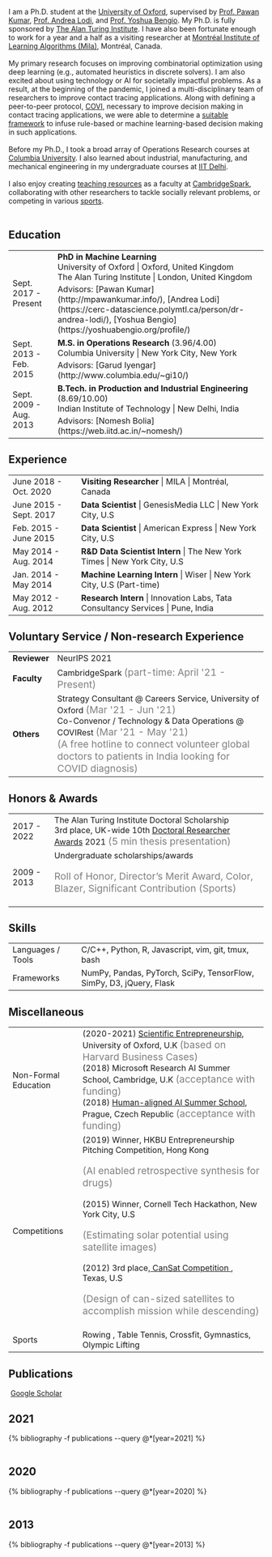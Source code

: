 I am a Ph.D. student at the <a href="https://www.ox.ac.uk/" target="_blank">University of Oxford</a>, supervised by <a href="http://mpawankumar.info/" target="_blank">Prof. Pawan Kumar</a>, <a href="https://cerc-datascience.polymtl.ca/person/dr-andrea-lodi/" target="_blank">Prof. Andrea Lodi</a>, and <a href="https://yoshuabengio.org/profile/" target="_blank">Prof. Yoshua Bengio</a>.  My Ph.D. is fully sponsored by <a href="https://turing.ac.uk" target="_blank">The Alan Turing Institute</a>. I have also been fortunate enough to work for a year and a half as a visiting researcher at <a href="https://mila.quebec/en/" target="_blank">Montréal Institute of Learning Algorithms (Mila)</a>, Montréal, Canada.<br><br>
My primary research focuses on improving combinatorial optimization using deep learning (e.g., automated heuristics in discrete solvers). I am also excited about using technology or AI for societally impactful problems. As a result, at the beginning of the pandemic, I joined a multi-disciplinary team of researchers to improve contact tracing applications. Along with defining a peer-to-peer protocol, <a href="https://mila.quebec/en/project/covi/" target="_blank">COVI</a>, necessary to improve decision making in contact tracing applications, we were able to determine a <a href="https://arxiv.org/abs/2010.12536" target="_blank">suitable framework</a> to infuse rule-based or machine learning-based decision making in such applications.<br><br>
Before my Ph.D., I took a broad array of Operations Research courses at <a href="https://www.columbia.edu/" target="_blank">Columbia University</a>. I also learned about industrial, manufacturing, and mechanical engineering in my undergraduate courses at <a href="https://home.iitd.ac.in/" target="_blank">IIT Delhi</a>.<br><br>
I also enjoy creating <a href="/teaching/" target="_blank">teaching resources</a> as a faculty at <a href="https://www.cambridgespark.com/" target="_blank">CambridgeSpark</a>, collaborating with other researchers to tackle socially relevant problems, or competing in various <a href="#-miscellaneous">sports</a>. <br><br>

## <i class="fa fa-chevron-right"></i> Education

<table class="table table-hover">
  <tr>
    <td class="col-md-3">Sept. 2017 - Present</td>
    <td>
        <strong>PhD in Machine Learning</strong>
        <br>
      University of Oxford | Oxford, United Kingdom
      <br> The Alan Turing Institute | London, United Kingdom
        <p style='margin-top:-1em;margin-bottom:0em' markdown='1'>
        <br> Advisors: [Pawan Kumar](http://mpawankumar.info/), [Andrea Lodi](https://cerc-datascience.polymtl.ca/person/dr-andrea-lodi/),  [Yoshua Bengio](https://yoshuabengio.org/profile/)
        </p>
    </td>
  </tr>
  <tr>
    <td class="col-md-3">Sept. 2013 - Feb. 2015</td>
    <td>
        <strong>M.S. in Operations Research</strong>
          (3.96/4.00)
        <br>
      Columbia University | New York City, New York
        <p style='margin-top:-1em;margin-bottom:0em' markdown='1'>
        <br> Advisors: [Garud Iyengar](http://www.columbia.edu/~gi10/)
        </p>
    </td>
  </tr>
  <tr>
    <td class="col-md-3">Sept. 2009 - Aug. 2013</td>
    <td>
        <strong>B.Tech. in Production and Industrial Engineering</strong>
          (8.69/10.00)
        <br>
      Indian Institute of Technology | New Delhi, India
        <p style='margin-top:-1em;margin-bottom:0em' markdown='1'>
        <br> Advisors: [Nomesh Bolia](https://web.iitd.ac.in/~nomesh/)
        </p>
    </td>
  </tr>
</table>


## <i class="fa fa-chevron-right"></i> Experience
<table class="table table-hover">
<tr>
  <td class='col-md-3'>June 2018 - Oct. 2020</td>
  <td>
    <strong>Visiting Researcher</strong> | MILA | Montréal, Canada
  </td>
</tr>
<tr>
  <td class='col-md-3'>June 2015 - Sept. 2017</td>
  <td>
    <strong>Data Scientist</strong> | GenesisMedia LLC | New York City, U.S
  </td>
</tr>
<tr>
  <td class='col-md-3'>Feb. 2015 - June 2015</td>
  <td>
    <strong>Data Scientist</strong> | American Express | New York City, U.S
  </td>
</tr>
<tr>
  <td class='col-md-3'>May 2014 - Aug. 2014</td>
  <td>
    <strong>R&D Data Scientist Intern</strong> | The New York Times | New York City, U.S
  </td>
</tr>
<tr>
  <td class='col-md-3'>Jan. 2014 - May 2014</td>
  <td>
    <strong>Machine Learning Intern</strong> | Wiser | New York City, U.S (Part-time)
  </td>
</tr>
<tr>
  <td class='col-md-3'>May 2012 - Aug. 2012</td>
  <td>
    <strong>Research Intern</strong> | Innovation Labs, Tata Consultancy Services | Pune, India
  </td>
</tr>
</table>

## <i class="fa fa-chevron-right"></i> Voluntary Service / Non-research Experience
<table class="table table-hover">
  <tr>
    <td class='col-md-3'><b>Reviewer</b></td>
    <td>
      NeurIPS 2021
    </td>
  </tr>
  <tr>
    <td class='col-md-3'><b>Faculty</b></td>
    <td>
      CambridgeSpark <span style="color:grey;font-size:1.2rem">(part-time: April '21 - Present)</span>
    </td>
  </tr>
  <tr>
    <td class='col-md-3'><b>Others</b></td>
    <td>
      Strategy Consultant @ Careers Service, University of Oxford <span style="color:grey;font-size:1.2rem">(Mar '21 - Jun '21)</span><br>
      Co-Convenor / Technology & Data Operations @ COVIRest <span style="color:grey;font-size:1.2rem">(Mar '21 - May '21)<br>(A free hotline to connect volunteer global doctors to patients in India looking for COVID diagnosis)</span>
    </td>
  </tr>

</table>


## <i class="fa fa-chevron-right"></i> Honors & Awards
<table class="table table-hover">
<tr>
  <td class='col-md-2'>2017 - 2022</td>
  <td>
    The Alan Turing Institute Doctoral Scholarship<br>
    3rd place, UK-wide 10th <a href="http://www.drawards.org.uk/" target="_blank">Doctoral Researcher Awards</a> 2021 <span style="color:grey;font-size:1.2rem">(5 min thesis presentation)</span>
  </td>
</tr>
<tr>
  <td class='col-md-2'>2009 - 2013</td>
  <td>
    Undergraduate scholarships/awards
    <br><p style="color:grey;font-size:1.2rem">Roll of Honor, Director’s Merit Award, Color, Blazer, Significant Contribution (Sports)</p>
  </td>
</tr>
</table>


## <i class="fa fa-chevron-right"></i> Skills
<table class="table table-hover">
<tr>
  <td class='col-md-2'>Languages / Tools </td>
  <td>
C/C++, Python, R, Javascript, vim, git, tmux, bash
  </td>
</tr>
<tr>
  <td class='col-md-2'>Frameworks</td>
  <td>
NumPy, Pandas, PyTorch, SciPy, TensorFlow, SimPy, D3, jQuery, Flask
  </td>
</tr>
</table>

## <i class="fa fa-chevron-right"></i> Miscellaneous
<table class="table table-hover">
<tr>
  <td class="col-md-2"> Non-Formal Education </td>
  <td>
  (2020-2021) <a href="https://www.mpls.ox.ac.uk/training/courses/scientific-entrepreneurship" target="_blank">Scientific Entrepreneurship</a>, University of Oxford, U.K <span style="color:grey;font-size:1.2rem">(based on Harvard Business Cases)</span><br>
  (2018) <a href="https://www.microsoft.com/en-us/research/event/ai-summer-school-2018/" target="_blank" style="text-decoration: none;">Microsoft Research AI Summer School</a>, Cambridge, U.K <span style="color:grey;font-size:1.2rem">(acceptance with funding)</span><br>
  (2018) <a href="http://humanaligned.ai/index-2018.html" target="_blank">Human-aligned AI Summer School</a>, Prague, Czech Republic <span style="color:grey;font-size:1.2rem">(acceptance with funding)</span><br>

  </td>
</tr>
<tr>
  <td class="col-md-2"> Competitions  </td>
  <td>
    (2019) Winner, HKBU Entrepreneurship Pitching Competition, Hong Kong<p style="color:grey;font-size:1.2rem">(AI enabled retrospective synthesis for drugs)</p>  
    (2015) Winner, Cornell Tech Hackathon, New York City, U.S <p style="color:grey;font-size:1.2rem">(Estimating solar potential using satellite images)</p>
    (2012) 3rd place,<a href="https://astronautical.org/2012/06/11/2012-cansat-competition-winners/" target="_blank"> CanSat Competition </a>, Texas, U.S<p style="color:grey;font-size:1.2rem">(Design of can-sized satellites to accomplish mission while descending)</p>
  </td>
</tr>
<tr>
  <td class="col-md-2"> Sports  </td>
  <td>
    Rowing <a href="https://www.youtube.com/watch?v=lSCp5OEOxMM&list=PLc8JVUxbV5ZCozBc-8Cvf2aASAgdKGd2M&index=1" target="_blank"><i class="fa fa-youtube-play" aria-hidden="true" style="color:#FF0000;"></i></a>, Table Tennis, Crossfit, Gymnastics, Olympic Lifting
  </td>
</tr>
</table>

## <i class="fa fa-chevron-right"></i> Publications <a href="{{ site.host_address }}/blob/master/_bibliography/publications.bib"><i class="fa fa-code-fork" aria-hidden="true"></i></a>

<a href="https://scholar.google.com/citations?user={{ site.usernames.google_scholar }}" class="btn btn-primary" style="padding: 0.3em;">
  <i class="ai ai-google-scholar"></i> Google Scholar
</a>

<h2> 2021 </h2>
<table class="table table-hover">

{% bibliography -f publications --query @*[year=2021] %}

</table>

<h2> 2020 </h2>
<table class="table table-hover">

{% bibliography -f publications --query @*[year=2020] %}

</table>


<h2> 2013 </h2>
<table class="table table-hover">

{% bibliography -f publications --query @*[year=2013] %}

</table>
